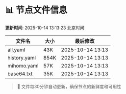 # 📊 节点文件信息

**更新时间**: 2025-10-14 13:13:23 北京时间

| 文件名 | 大小 | 最后修改 |
|--------|------|----------|
| all.yaml | 43K | 2025-10-14 13:13 |
| history.yaml | 854K | 2025-10-14 13:13 |
| mihomo.yaml | 57K | 2025-10-14 13:13 |
| base64.txt | 35K | 2025-10-14 13:13 |

> 🔄 文件每30分钟自动更新，确保节点的新鲜度和可用性

